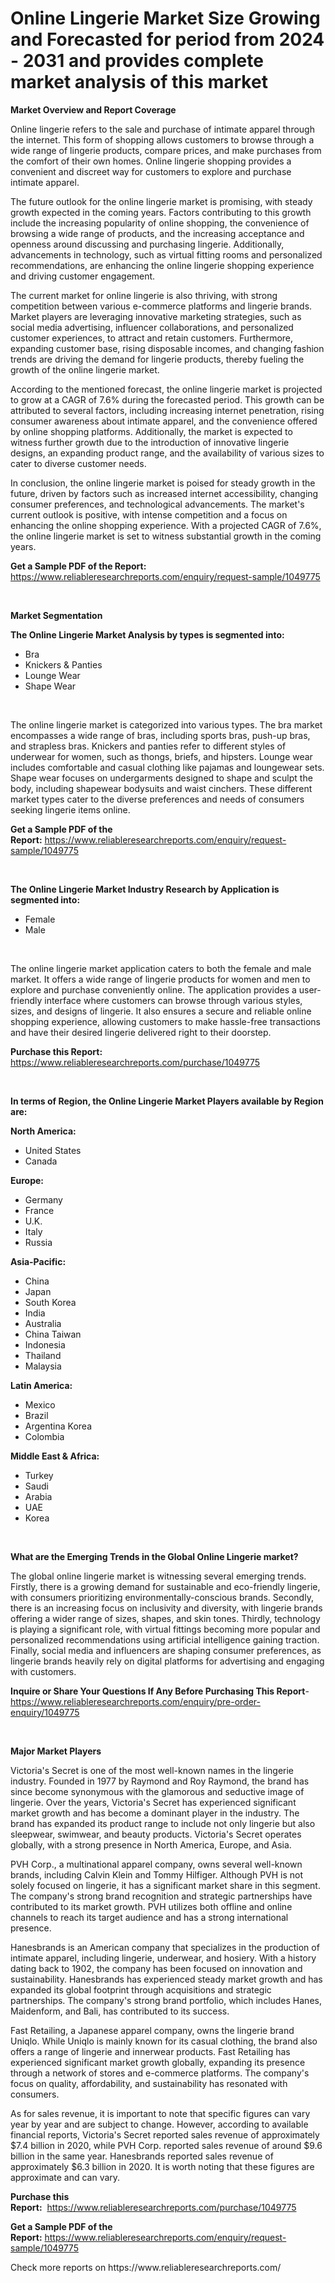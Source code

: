 <p><h1>Online Lingerie Market Size Growing and Forecasted for period from 2024 - 2031 and provides complete market analysis of this market</h1></p><p><strong>Market Overview and Report Coverage</strong></p>
<p><p>Online lingerie refers to the sale and purchase of intimate apparel through the internet. This form of shopping allows customers to browse through a wide range of lingerie products, compare prices, and make purchases from the comfort of their own homes. Online lingerie shopping provides a convenient and discreet way for customers to explore and purchase intimate apparel.</p><p>The future outlook for the online lingerie market is promising, with steady growth expected in the coming years. Factors contributing to this growth include the increasing popularity of online shopping, the convenience of browsing a wide range of products, and the increasing acceptance and openness around discussing and purchasing lingerie. Additionally, advancements in technology, such as virtual fitting rooms and personalized recommendations, are enhancing the online lingerie shopping experience and driving customer engagement.</p><p>The current market for online lingerie is also thriving, with strong competition between various e-commerce platforms and lingerie brands. Market players are leveraging innovative marketing strategies, such as social media advertising, influencer collaborations, and personalized customer experiences, to attract and retain customers. Furthermore, expanding customer base, rising disposable incomes, and changing fashion trends are driving the demand for lingerie products, thereby fueling the growth of the online lingerie market.</p><p>According to the mentioned forecast, the online lingerie market is projected to grow at a CAGR of 7.6% during the forecasted period. This growth can be attributed to several factors, including increasing internet penetration, rising consumer awareness about intimate apparel, and the convenience offered by online shopping platforms. Additionally, the market is expected to witness further growth due to the introduction of innovative lingerie designs, an expanding product range, and the availability of various sizes to cater to diverse customer needs.</p><p>In conclusion, the online lingerie market is poised for steady growth in the future, driven by factors such as increased internet accessibility, changing consumer preferences, and technological advancements. The market's current outlook is positive, with intense competition and a focus on enhancing the online shopping experience. With a projected CAGR of 7.6%, the online lingerie market is set to witness substantial growth in the coming years.</p></p>
<p><strong>Get a Sample PDF of the Report:</strong> <a href="https://www.reliableresearchreports.com/enquiry/request-sample/1049775">https://www.reliableresearchreports.com/enquiry/request-sample/1049775</a></p>
<p>&nbsp;</p>
<p><strong>Market Segmentation</strong></p>
<p><strong>The Online Lingerie Market Analysis by types is segmented into:</strong></p>
<p><ul><li>Bra</li><li>Knickers & Panties</li><li>Lounge Wear</li><li>Shape Wear</li></ul></p>
<p>&nbsp;</p>
<p><p>The online lingerie market is categorized into various types. The bra market encompasses a wide range of bras, including sports bras, push-up bras, and strapless bras. Knickers and panties refer to different styles of underwear for women, such as thongs, briefs, and hipsters. Lounge wear includes comfortable and casual clothing like pajamas and loungewear sets. Shape wear focuses on undergarments designed to shape and sculpt the body, including shapewear bodysuits and waist cinchers. These different market types cater to the diverse preferences and needs of consumers seeking lingerie items online.</p></p>
<p><strong>Get a Sample PDF of the Report:</strong>&nbsp;<a href="https://www.reliableresearchreports.com/enquiry/request-sample/1049775">https://www.reliableresearchreports.com/enquiry/request-sample/1049775</a></p>
<p>&nbsp;</p>
<p><strong>The Online Lingerie Market Industry Research by Application is segmented into:</strong></p>
<p><ul><li>Female</li><li>Male</li></ul></p>
<p>&nbsp;</p>
<p><p>The online lingerie market application caters to both the female and male market. It offers a wide range of lingerie products for women and men to explore and purchase conveniently online. The application provides a user-friendly interface where customers can browse through various styles, sizes, and designs of lingerie. It also ensures a secure and reliable online shopping experience, allowing customers to make hassle-free transactions and have their desired lingerie delivered right to their doorstep.</p></p>
<p><strong>Purchase this Report:</strong>&nbsp; <a href="https://www.reliableresearchreports.com/purchase/1049775">https://www.reliableresearchreports.com/purchase/1049775</a></p>
<p>&nbsp;</p>
<p><strong>In terms of Region, the Online Lingerie Market Players available by Region are:</strong></p>
<p>
    <p> <strong> North America: </strong>
        <ul>
            <li>United States</li>
            <li>Canada</li>
        </ul>
        </p> 
    <p> <strong> Europe: </strong>
        <ul>
            <li>Germany</li>
            <li>France</li>
            <li>U.K.</li>
            <li>Italy</li>
            <li>Russia</li>
        </ul>
        </p> 
    <p> <strong> Asia-Pacific: </strong>
        <ul>
            <li>China</li>
            <li>Japan</li>
            <li>South Korea</li>
            <li>India</li>
            <li>Australia</li>
            <li>China Taiwan</li>
            <li>Indonesia</li>
            <li>Thailand</li>
            <li>Malaysia</li>
        </ul>
        </p> 
    <p> <strong> Latin America: </strong>
        <ul>
            <li>Mexico</li>
            <li>Brazil</li>
            <li>Argentina Korea</li>
            <li>Colombia</li>
        </ul>
        </p> 
    <p> <strong> Middle East & Africa: </strong>
        <ul>
            <li>Turkey</li>
            <li>Saudi</li>
            <li>Arabia</li>
            <li>UAE</li>
            <li>Korea</li>
        </ul>
    </p>
    </p>
<p>&nbsp;</p>
<p><strong>What are the Emerging Trends in the Global Online Lingerie market?</strong></p>
<p><p>The global online lingerie market is witnessing several emerging trends. Firstly, there is a growing demand for sustainable and eco-friendly lingerie, with consumers prioritizing environmentally-conscious brands. Secondly, there is an increasing focus on inclusivity and diversity, with lingerie brands offering a wider range of sizes, shapes, and skin tones. Thirdly, technology is playing a significant role, with virtual fittings becoming more popular and personalized recommendations using artificial intelligence gaining traction. Finally, social media and influencers are shaping consumer preferences, as lingerie brands heavily rely on digital platforms for advertising and engaging with customers.</p></p>
<p><strong>Inquire or Share Your Questions If Any Before Purchasing This Report</strong>- <a href="https://www.reliableresearchreports.com/enquiry/pre-order-enquiry/1049775">https://www.reliableresearchreports.com/enquiry/pre-order-enquiry/1049775</a></p>
<p>&nbsp;</p>
<p><strong>Major Market Players</strong></p>
<p><p>Victoria's Secret is one of the most well-known names in the lingerie industry. Founded in 1977 by Raymond and Roy Raymond, the brand has since become synonymous with the glamorous and seductive image of lingerie. Over the years, Victoria's Secret has experienced significant market growth and has become a dominant player in the industry. The brand has expanded its product range to include not only lingerie but also sleepwear, swimwear, and beauty products. Victoria's Secret operates globally, with a strong presence in North America, Europe, and Asia.</p><p>PVH Corp., a multinational apparel company, owns several well-known brands, including Calvin Klein and Tommy Hilfiger. Although PVH is not solely focused on lingerie, it has a significant market share in this segment. The company's strong brand recognition and strategic partnerships have contributed to its market growth. PVH utilizes both offline and online channels to reach its target audience and has a strong international presence.</p><p>Hanesbrands is an American company that specializes in the production of intimate apparel, including lingerie, underwear, and hosiery. With a history dating back to 1902, the company has been focused on innovation and sustainability. Hanesbrands has experienced steady market growth and has expanded its global footprint through acquisitions and strategic partnerships. The company's strong brand portfolio, which includes Hanes, Maidenform, and Bali, has contributed to its success.</p><p>Fast Retailing, a Japanese apparel company, owns the lingerie brand Uniqlo. While Uniqlo is mainly known for its casual clothing, the brand also offers a range of lingerie and innerwear products. Fast Retailing has experienced significant market growth globally, expanding its presence through a network of stores and e-commerce platforms. The company's focus on quality, affordability, and sustainability has resonated with consumers.</p><p>As for sales revenue, it is important to note that specific figures can vary year by year and are subject to change. However, according to available financial reports, Victoria's Secret reported sales revenue of approximately $7.4 billion in 2020, while PVH Corp. reported sales revenue of around $9.6 billion in the same year. Hanesbrands reported sales revenue of approximately $6.3 billion in 2020. It is worth noting that these figures are approximate and can vary.</p></p>
<p><strong>Purchase this Report:</strong>&nbsp;&nbsp;<a href="https://www.reliableresearchreports.com/purchase/1049775">https://www.reliableresearchreports.com/purchase/1049775</a></p>
<p></p>
<p><strong>Get a Sample PDF of the Report:</strong>&nbsp;<a href="https://www.reliableresearchreports.com/enquiry/request-sample/1049775">https://www.reliableresearchreports.com/enquiry/request-sample/1049775</a></p>
<p>Check more reports on https://www.reliableresearchreports.com/</p>
